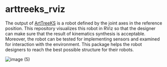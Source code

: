 # arttreeks_rviz
The output of [ArtTreeKS](https://github.com/bobbens/ArtTreeKS) is a robot defined by the joint axes in the reference position. This repository visualizes this robot in RViz so that the designer can make sure that the result of kinematics synthesis is acceptable. Moreover, the robot can be tested for implementing sensors and examined for interaction with the environment. This package helps the robot designers to reach the best possible structure for their robots.


![image (5)](https://user-images.githubusercontent.com/26231820/56378391-2d21f900-61ca-11e9-83bc-2cd0512feffd.png)
